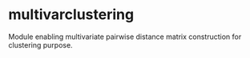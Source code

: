 # multivarclustering
Module enabling multivariate pairwise distance matrix construction for clustering purpose.
